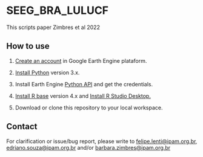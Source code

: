 # SEEG_BRA_LULUCF
This scripts paper Zimbres et al 2022

## How to use
1. [Create an account](https://signup.earthengine.google.com/) in Google Earth Engine plataform.

2. [Install Python](https://www.python.org/downloads/) version 3.x.

3. Install Earth Engine [Python API](https://developers.google.com/earth-engine/guides/python_install) and get the credentials. 

4. [Install R base](https://cran.r-project.org/bin/) version 4.x and [Install R Studio Desktop.](https://www.rstudio.com/products/rstudio/download/)

5. Download or clone this repository to your local workspace.


## Contact
For clarification or issue/bug report, please write to <felipe.lenti@ipam.org.br>, <edriano.souza@ipam.org.br> and/or <barbara.zimbres@ipam.org.br>

